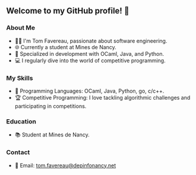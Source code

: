 ## Welcome to my GitHub profile! 👋

### About Me

- 👨‍💻 I'm Tom Favereau, passionate about software engineering.
- 🌐 Currently a student at Mines de Nancy.
- 🚀 Specialized in development with OCaml, Java, and Python.
- 💻 I regularly dive into the world of competitive programming.

### My Skills

- 🔧 Programming Languages: OCaml, Java, Python, go, c/c++.
- 🏆 Competitive Programming: I love tackling algorithmic challenges and participating in competitions.


### Education

- 📚 Student at Mines de Nancy.

### Contact

- 📧 Email: [tom.favereau@depinfonancy.net](tom-favereau:tom.favereau@depinfonancy.net)




